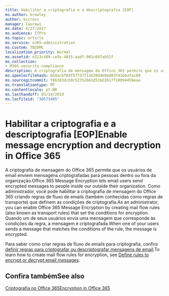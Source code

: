 ```yaml
---
title: Habilitar a criptografia e a descriptografia [EOP]
ms.author: krowley
author: kccross
manager: laurawi
ms.date: 4/27/2017
ms.audience: ITPro
ms.topic: article
ms.service: o365-administration
ms.custom: TN2DMC
localization_priority: Normal
ms.assetid: e313c489-ce5e-4015-aadf-981c697ab51f
ms.collection:
- M365-security-compliance
description: A criptografia de mensagem do Office 365 permite que os usuários de email enviem mensagens criptografadas para pessoas dentro ou fora da organização. Como administrador, você pode habilitar a criptografia de mensagem do Office 365 criando regras de fluxo de emails (também conhecidas como regras de transporte) que definem as condições de criptografia.
ms.openlocfilehash: b59acbf84f5f737712639dde04d03f41bbafac89
ms.sourcegitcommit: f86383dcb9c52352661d51b22617f1809445beaa
ms.translationtype: MT
ms.contentlocale: pt-BR
ms.lasthandoff: 03/14/2019
ms.locfileid: "30573495"
---
```

# <a name="enable-message-encryption-and-decryption-in-office-365"></a><span data-ttu-id="6962f-104">Habilitar a criptografia e a descriptografia [EOP]</span><span class="sxs-lookup"><span data-stu-id="6962f-104">Enable message encryption and decryption in Office 365</span></span>

<span data-ttu-id="6962f-105">A criptografia de mensagem do Office 365 permite que os usuários de email enviem mensagens criptografadas para pessoas dentro ou fora da organização.</span><span class="sxs-lookup"><span data-stu-id="6962f-105">Office 365 Message Encryption lets email users send encrypted messages to people inside our outside their organization.</span></span> <span data-ttu-id="6962f-106">Como administrador, você pode habilitar a criptografia de mensagem do Office 365 criando regras de fluxo de emails (também conhecidas como regras de transporte) que definem as condições de criptografia.</span><span class="sxs-lookup"><span data-stu-id="6962f-106">As an administrator, you can enable Office 365 Message Encryption by creating mail flow rules (also known as transport rules) that set the conditions for encryption.</span></span> <span data-ttu-id="6962f-107">Quando um de seus usuários envia uma mensagem que corresponde às condições da regra, a mensagem é criptografada.</span><span class="sxs-lookup"><span data-stu-id="6962f-107">When one of your users sends a message that matches the conditions of the rule, the message is encrypted.</span></span>
  
<span data-ttu-id="6962f-108">Para saber como criar regras de fluxo de emails para criptografia, confira [definir regras para criptografar ou descriptografar mensagens de email](https://go.microsoft.com/fwlink/p/?LinkID=402846).</span><span class="sxs-lookup"><span data-stu-id="6962f-108">To learn how to create mail flow rules for encryption, see [Define rules to encrypt or decrypt email messages](https://go.microsoft.com/fwlink/p/?LinkID=402846).</span></span>
  
## <a name="see-also"></a><span data-ttu-id="6962f-109">Confira também</span><span class="sxs-lookup"><span data-stu-id="6962f-109">See also</span></span>

[<span data-ttu-id="6962f-110">Criptografia no Office 365</span><span class="sxs-lookup"><span data-stu-id="6962f-110">Encryption in Office 365</span></span>](https://go.microsoft.com/fwlink/p/?LinkID=392525)

